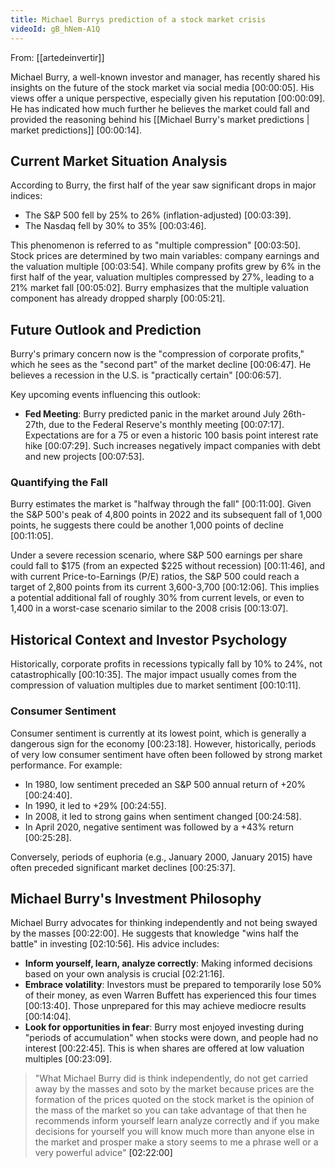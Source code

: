 ```yaml
---
title: Michael Burrys prediction of a stock market crisis
videoId: gB_hNem-A1Q
---
```


From: [[artedeinvertir]] <br/> 

Michael Burry, a well-known investor and manager, has recently shared his insights on the future of the stock market via social media <a class="yt-timestamp" data-t="00:00:05">[00:00:05]</a>. His views offer a unique perspective, especially given his reputation <a class="yt-timestamp" data-t="00:00:09">[00:00:09]</a>. He has indicated how much further he believes the market could fall and provided the reasoning behind his [[Michael Burry's market predictions | market predictions]] <a class="yt-timestamp" data-t="00:00:14">[00:00:14]</a>.

## Current Market Situation Analysis

According to Burry, the first half of the year saw significant drops in major indices:
*   The S&P 500 fell by 25% to 26% (inflation-adjusted) <a class="yt-timestamp" data-t="00:03:39">[00:03:39]</a>.
*   The Nasdaq fell by 30% to 35% <a class="yt-timestamp" data-t="00:03:46">[00:03:46]</a>.

This phenomenon is referred to as "multiple compression" <a class="yt-timestamp" data-t="00:03:50">[00:03:50]</a>. Stock prices are determined by two main variables: company earnings and the valuation multiple <a class="yt-timestamp" data-t="00:03:54">[00:03:54]</a>. While company profits grew by 6% in the first half of the year, valuation multiples compressed by 27%, leading to a 21% market fall <a class="yt-timestamp" data-t="00:05:02">[00:05:02]</a>. Burry emphasizes that the multiple valuation component has already dropped sharply <a class="yt-timestamp" data-t="00:05:21">[00:05:21]</a>.

## Future Outlook and Prediction

Burry's primary concern now is the "compression of corporate profits," which he sees as the "second part" of the market decline <a class="yt-timestamp" data-t="00:06:47">[00:06:47]</a>. He believes a recession in the U.S. is "practically certain" <a class="yt-timestamp" data-t="00:06:57">[00:06:57]</a>.

Key upcoming events influencing this outlook:
*   **Fed Meeting**: Burry predicted panic in the market around July 26th-27th, due to the Federal Reserve's monthly meeting <a class="yt-timestamp" data-t="00:07:17">[00:07:17]</a>. Expectations are for a 75 or even a historic 100 basis point interest rate hike <a class="yt-timestamp" data-t="00:07:29">[00:07:29]</a>. Such increases negatively impact companies with debt and new projects <a class="yt-timestamp" data-t="00:07:53">[00:07:53]</a>.

### Quantifying the Fall

Burry estimates the market is "halfway through the fall" <a class="yt-timestamp" data-t="00:11:00">[00:11:00]</a>. Given the S&P 500's peak of 4,800 points in 2022 and its subsequent fall of 1,000 points, he suggests there could be another 1,000 points of decline <a class="yt-timestamp" data-t="00:11:05">[00:11:05]</a>.

Under a severe recession scenario, where S&P 500 earnings per share could fall to $175 (from an expected $225 without recession) <a class="yt-timestamp" data-t="00:11:46">[00:11:46]</a>, and with current Price-to-Earnings (P/E) ratios, the S&P 500 could reach a target of 2,800 points from its current 3,600-3,700 <a class="yt-timestamp" data-t="00:12:06">[00:12:06]</a>. This implies a potential additional fall of roughly 30% from current levels, or even to 1,400 in a worst-case scenario similar to the 2008 crisis <a class="yt-timestamp" data-t="00:13:07">[00:13:07]</a>.

## Historical Context and Investor Psychology

Historically, corporate profits in recessions typically fall by 10% to 24%, not catastrophically <a class="yt-timestamp" data-t="00:10:35">[00:10:35]</a>. The major impact usually comes from the compression of valuation multiples due to market sentiment <a class="yt-timestamp" data-t="00:10:11">[00:10:11]</a>.

### Consumer Sentiment
Consumer sentiment is currently at its lowest point, which is generally a dangerous sign for the economy <a class="yt-timestamp" data-t="00:23:18">[00:23:18]</a>. However, historically, periods of very low consumer sentiment have often been followed by strong market performance. For example:
*   In 1980, low sentiment preceded an S&P 500 annual return of +20% <a class="yt-timestamp" data-t="00:24:40">[00:24:40]</a>.
*   In 1990, it led to +29% <a class="yt-timestamp" data-t="00:24:55">[00:24:55]</a>.
*   In 2008, it led to strong gains when sentiment changed <a class="yt-timestamp" data-t="00:24:58">[00:24:58]</a>.
*   In April 2020, negative sentiment was followed by a +43% return <a class="yt-timestamp" data-t="00:25:28">[00:25:28]</a>.

Conversely, periods of euphoria (e.g., January 2000, January 2015) have often preceded significant market declines <a class="yt-timestamp" data-t="00:25:37">[00:25:37]</a>.

## Michael Burry's Investment Philosophy

Michael Burry advocates for thinking independently and not being swayed by the masses <a class="yt-timestamp" data-t="00:22:00">[00:22:00]</a>. He suggests that knowledge "wins half the battle" in investing <a class="yt-timestamp" data-t="02:10:56">[02:10:56]</a>. His advice includes:
*   **Inform yourself, learn, analyze correctly**: Making informed decisions based on your own analysis is crucial <a class="yt-timestamp" data-t="02:21:16">[02:21:16]</a>.
*   **Embrace volatility**: Investors must be prepared to temporarily lose 50% of their money, as even Warren Buffett has experienced this four times <a class="yt-timestamp" data-t="00:13:40">[00:13:40]</a>. Those unprepared for this may achieve mediocre results <a class="yt-timestamp" data-t="00:14:04">[00:14:04]</a>.
*   **Look for opportunities in fear**: Burry most enjoyed investing during "periods of accumulation" when stocks were down, and people had no interest <a class="yt-timestamp" data-t="00:22:45">[00:22:45]</a>. This is when shares are offered at low valuation multiples <a class="yt-timestamp" data-t="00:23:09">[00:23:09]</a>.

> "What Michael Burry did is think independently, do not get carried away by the masses and soto by the market because prices are the formation of the prices quoted on the stock market is the opinion of the mass of the market so you can take advantage of that then he recommends inform yourself learn analyze correctly and if you make decisions for yourself you will know much more than anyone else in the market and prosper make a story seems to me a phrase well or a very powerful advice" <a class="yt-timestamp" data-t="02:22:00">[02:22:00]</a>
